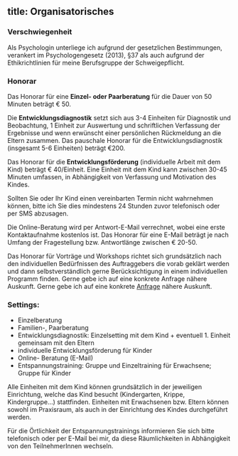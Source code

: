 title: Organisatorisches
---

### Verschwiegenheit

Als Psychologin unterliege ich aufgrund der gesetzlichen Bestimmungen, verankert im Psychologengesetz (2013), §37 als auch aufgrund der Ethikrichtlinien für meine Berufsgruppe der Schweigepflicht.

### Honorar

Das Honorar für eine **Einzel- oder Paarberatung** für die Dauer von 50 Minuten beträgt € 50.

Die **Entwicklungsdiagnostik** setzt sich aus 3-4 Einheiten für Diagnostik und Beobachtung, 1 Einheit zur Auswertung und schriftlichen Verfassung der Ergebnisse und wenn erwünscht einer persönlichen Rückmeldung an die Eltern zusammen. Das pauschale Honorar für die Entwicklungsdiagnostik (insgesamt 5-6 Einheiten) beträgt €200.

Das Honorar für die **Entwicklungsförderung** (individuelle Arbeit mit dem Kind) beträgt € 40/Einheit. Eine Einheit mit dem Kind kann zwischen 30-45 Minuten umfassen, in Abhängigkeit von Verfassung und Motivation des Kindes.  

Sollten Sie oder Ihr Kind einen vereinbarten Termin nicht wahrnehmen können, bitte ich Sie dies mindestens 24 Stunden zuvor telefonisch oder per SMS abzusagen.

Die Online-Beratung wird per Antwort-E-Mail verrechnet, wobei eine erste Kontaktaufnahme kostenlos ist.  Das Honorar für eine E-Mail beträgt je nach Umfang der Fragestellung bzw. Antwortlänge zwischen € 20-50.

Das Honorar für Vorträge und Workshops richtet sich grundsätzlich nach den individuellen Bedürfnissen des Auftraggebers die vorab geklärt werden und dann selbstverständlich gerne Berücksichtigung in einem individuellen Programm finden. Gerne gebe ich auf eine konkrete Anfrage nähere Auskunft. Gerne gebe ich auf eine konkrete [Anfrage](/kontakt/) nähere Auskunft.



### Settings:
- Einzelberatung
- Familien-, Paarberatung
- Entwicklungsdiagnostik: Einzelsetting mit dem Kind + eventuell 1. Einheit gemeinsam mit den Eltern
- individuelle Entwicklungsförderung für Kinder
- Online- Beratung (E-Mail)
- Entspannungstraining: Gruppe und Einzeltraining für Erwachsene; Gruppe für Kinder

Alle Einheiten mit dem Kind können grundsätzlich in der jeweiligen Einrichtung, welche das Kind besucht (Kindergarten, Krippe, Kindergruppe…) stattfinden. Einheiten mit Erwachsenen bzw. Eltern können sowohl im Praxisraum, als auch in der Einrichtung des Kindes durchgeführt werden. 

Für die Örtlichkeit der Entspannungstrainings informieren Sie sich bitte telefonisch oder per E-Mail bei mir, da diese Räumlichkeiten in Abhängigkeit von den TeilnehmerInnen wechseln. 

